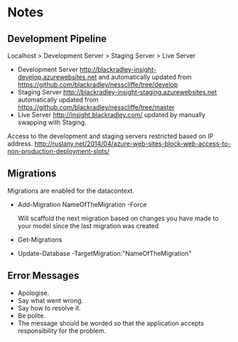 Notes
===========

Development Pipeline
--------------
Localhost > Development Server > Staging Server > Live Server

* Development Server http://blackradley-insight-develop.azurewebsites.net and
  automatically updated from https://github.com/blackradley/nesscliffe/tree/develop 
* Staging Server http://blackradley-insight-staging.azurewebsites.net 
  automatically updated from https://github.com/blackradley/nesscliffe/tree/master
* Live Server http://insight.blackradley.com/
  updated by manually swapping with Staging.

Access to the development and staging servers restricted based on IP address.
http://ruslany.net/2014/04/azure-web-sites-block-web-access-to-non-production-deployment-slots/

Migrations
-----------
Migrations are enabled for the datacontext.

* Add-Migration NameOfTheMigration -Force
	
	Will scaffold the next migration based on changes you have made to your model since the last migration was created

* Get-Migrations


* Update-Database -TargetMigration:"NameOfTheMigration"

Error Messages
-----------
* Apologise.
* Say what went wrong.
* Say how to resolve it.
* Be polite.
* The message should be worded so that the application accepts responsibility for the problem. 
